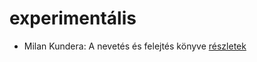 # experimentális

- Milan Kundera: A ​nevetés és felejtés könyve [részletek](../_details/Milan%20Kundera.md#id_1832)